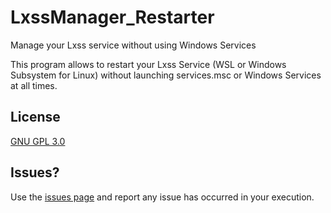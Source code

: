 # LxssManager_Restarter
Manage your Lxss service without using Windows Services


This program allows to restart your Lxss Service (WSL or Windows Subsystem for Linux) without launching services.msc or Windows Services at all times.

## License
[GNU GPL 3.0](https://github.com/Ziocash/LxssManager_Restarter/blob/master/LICENSE)

## Issues?
Use the [issues page](https://github.com/Ziocash/LxssManager_Restarter/issues/new) and report any issue has occurred in your execution.
